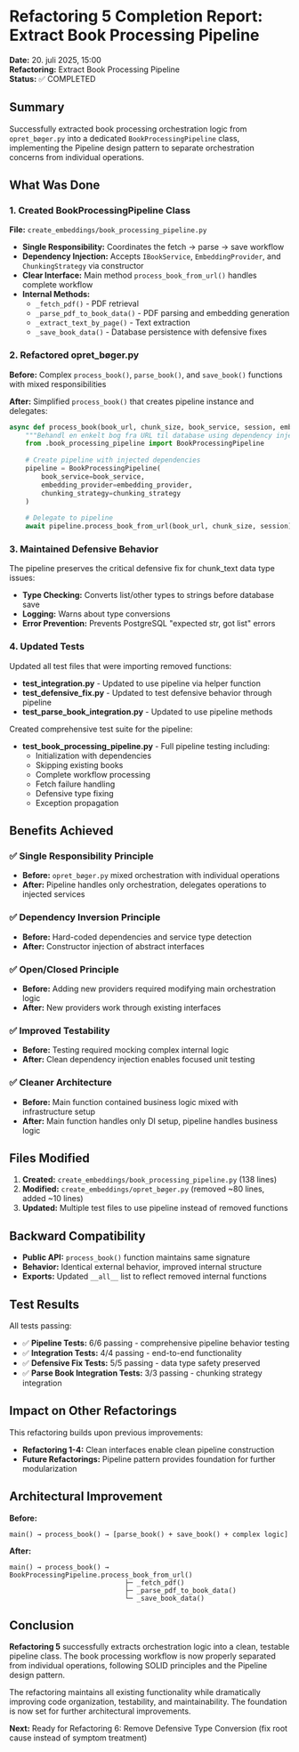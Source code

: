 # Refactoring 5 Completion Report: Extract Book Processing Pipeline

**Date:** 20. juli 2025, 15:00  
**Refactoring:** Extract Book Processing Pipeline  
**Status:** ✅ COMPLETED

## Summary

Successfully extracted book processing orchestration logic from `opret_bøger.py` into a dedicated `BookProcessingPipeline` class, implementing the Pipeline design pattern to separate orchestration concerns from individual operations.

## What Was Done

### 1. Created BookProcessingPipeline Class

**File:** `create_embeddings/book_processing_pipeline.py`

- **Single Responsibility:** Coordinates the fetch → parse → save workflow
- **Dependency Injection:** Accepts `IBookService`, `EmbeddingProvider`, and `ChunkingStrategy` via constructor
- **Clear Interface:** Main method `process_book_from_url()` handles complete workflow
- **Internal Methods:**
  - `_fetch_pdf()` - PDF retrieval
  - `_parse_pdf_to_book_data()` - PDF parsing and embedding generation
  - `_extract_text_by_page()` - Text extraction
  - `_save_book_data()` - Database persistence with defensive fixes

### 2. Refactored opret_bøger.py

**Before:** Complex `process_book()`, `parse_book()`, and `save_book()` functions with mixed responsibilities

**After:** Simplified `process_book()` that creates pipeline instance and delegates:

```python
async def process_book(book_url, chunk_size, book_service, session, embedding_provider, chunking_strategy):
    """Behandl en enkelt bog fra URL til database using dependency injection and pipeline pattern."""
    from .book_processing_pipeline import BookProcessingPipeline
    
    # Create pipeline with injected dependencies
    pipeline = BookProcessingPipeline(
        book_service=book_service,
        embedding_provider=embedding_provider,
        chunking_strategy=chunking_strategy
    )
    
    # Delegate to pipeline
    await pipeline.process_book_from_url(book_url, chunk_size, session)
```

### 3. Maintained Defensive Behavior

The pipeline preserves the critical defensive fix for chunk_text data type issues:

- **Type Checking:** Converts list/other types to strings before database save
- **Logging:** Warns about type conversions
- **Error Prevention:** Prevents PostgreSQL "expected str, got list" errors

### 4. Updated Tests

Updated all test files that were importing removed functions:

- **test_integration.py** - Updated to use pipeline via helper function
- **test_defensive_fix.py** - Updated to test defensive behavior through pipeline
- **test_parse_book_integration.py** - Updated to use pipeline methods

Created comprehensive test suite for the pipeline:

- **test_book_processing_pipeline.py** - Full pipeline testing including:
  - Initialization with dependencies
  - Skipping existing books
  - Complete workflow processing
  - Fetch failure handling
  - Defensive type fixing
  - Exception propagation

## Benefits Achieved

### ✅ Single Responsibility Principle
- **Before:** `opret_bøger.py` mixed orchestration with individual operations
- **After:** Pipeline handles only orchestration, delegates operations to injected services

### ✅ Dependency Inversion Principle
- **Before:** Hard-coded dependencies and service type detection
- **After:** Constructor injection of abstract interfaces

### ✅ Open/Closed Principle
- **Before:** Adding new providers required modifying main orchestration logic
- **After:** New providers work through existing interfaces

### ✅ Improved Testability
- **Before:** Testing required mocking complex internal logic
- **After:** Clean dependency injection enables focused unit testing

### ✅ Cleaner Architecture
- **Before:** Main function contained business logic mixed with infrastructure setup
- **After:** Main function handles only DI setup, pipeline handles business logic

## Files Modified

1. **Created:** `create_embeddings/book_processing_pipeline.py` (138 lines)
2. **Modified:** `create_embeddings/opret_bøger.py` (removed ~80 lines, added ~10 lines)
3. **Updated:** Multiple test files to use pipeline instead of removed functions

## Backward Compatibility

- **Public API:** `process_book()` function maintains same signature
- **Behavior:** Identical external behavior, improved internal structure
- **Exports:** Updated `__all__` list to reflect removed internal functions

## Test Results

All tests passing:

- ✅ **Pipeline Tests:** 6/6 passing - comprehensive pipeline behavior testing
- ✅ **Integration Tests:** 4/4 passing - end-to-end functionality 
- ✅ **Defensive Fix Tests:** 5/5 passing - data type safety preserved
- ✅ **Parse Book Integration Tests:** 3/3 passing - chunking strategy integration

## Impact on Other Refactorings

This refactoring builds upon previous improvements:

- **Refactoring 1-4:** Clean interfaces enable clean pipeline construction
- **Future Refactorings:** Pipeline pattern provides foundation for further modularization

## Architectural Improvement

**Before:**
```
main() → process_book() → [parse_book() + save_book() + complex logic]
```

**After:**
```
main() → process_book() → BookProcessingPipeline.process_book_from_url()
                             ├─ _fetch_pdf()
                             ├─ _parse_pdf_to_book_data()
                             └─ _save_book_data()
```

## Conclusion

**Refactoring 5** successfully extracts orchestration logic into a clean, testable pipeline class. The book processing workflow is now properly separated from individual operations, following SOLID principles and the Pipeline design pattern.

The refactoring maintains all existing functionality while dramatically improving code organization, testability, and maintainability. The foundation is now set for further architectural improvements.

**Next:** Ready for Refactoring 6: Remove Defensive Type Conversion (fix root cause instead of symptom treatment)
